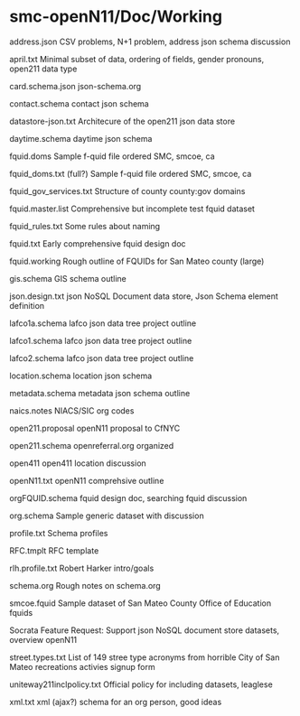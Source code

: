 # smc-openN11/Doc/Working

address.json		CSV problems, N+1 problem, address json schema discussion

april.txt		Minimal subset of data, ordering of fields, gender pronouns, open211 data type

card.schema.json		json-schema.org

contact.schema		contact json schema

datastore-json.txt		Architecure of the open211 json data store

daytime.schema		daytime json schema

fquid.doms		Sample f-quid file ordered SMC, smcoe, ca

fquid_doms.txt		(full?) Sample f-quid file ordered SMC, smcoe, ca

fquid_gov_services.txt		Structure of county county:gov domains

fquid.master.list		Comprehensive but incomplete test fquid dataset

fquid_rules.txt		Some rules about naming

fquid.txt		Early comprehensive fquid design doc

fquid.working		Rough outline of FQUIDs for San Mateo county (large)

gis.schema		GIS schema outline

json.design.txt		json NoSQL Document data store, Json Schema element definition

lafco1a.schema		lafco json data tree project outline

lafco1.schema		lafco json data tree project outline

lafco2.schema		lafco json data tree project outline

location.schema		location json schema

metadata.schema		metadata json schema outline

naics.notes		NIACS/SIC org codes

open211.proposal		openN11 proposal to CfNYC

open211.schema		openreferral.org organized

open411		open411 location discussion

openN11.txt		openN11 comprehsive outline

orgFQUID.schema		fquid design doc, searching fquid discussion

org.schema		Sample generic dataset with discussion

profile.txt		Schema profiles

RFC.tmplt		RFC template

rlh.profile.txt		Robert Harker intro/goals

schema.org		Rough notes on schema.org

smcoe.fquid		Sample dataset of San Mateo County Office of Education fquids

Socrata		Feature Request: Support json NoSQL document store datasets, overview openN11

street.types.txt		List of 149 stree type acronyms from horrible City of San Mateo recreations activies signup form

uniteway211inclpolicy.txt		Official policy for including datasets, leaglese

xml.txt		xml (ajax?) schema for an org person, good ideas

